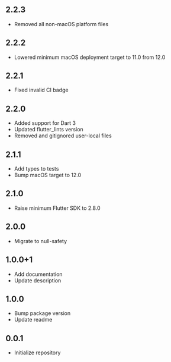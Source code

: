 ## 2.2.3

- Removed all non-macOS platform files

## 2.2.2

- Lowered minimum macOS deployment target to 11.0 from 12.0

## 2.2.1

- Fixed invalid CI badge

## 2.2.0

- Added support for Dart 3
- Updated flutter_lints version
- Removed and gitignored user-local files

## 2.1.1

- Add types to tests
- Bump macOS target to 12.0

## 2.1.0

- Raise minimum Flutter SDK to 2.8.0

## 2.0.0

- Migrate to null-safety

## 1.0.0+1

- Add documentation
- Update description

## 1.0.0

- Bump package version
- Update readme

## 0.0.1

- Initialize repository
